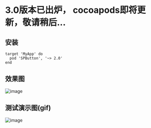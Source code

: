 # 3.0版本已出炉， cocoapods即将更新，敬请稍后...
## 安装
```
target 'MyApp' do
  pod 'SPButton', '~> 2.0'
end
```

## 效果图
![image](https://github.com/SPStore/SPButton/blob/master/F728B222E090608891172DB207F7EF45.jpg)
## 测试演示图(gif)
![image](https://github.com/SPStore/SPButton/blob/master/演示图.gif)
